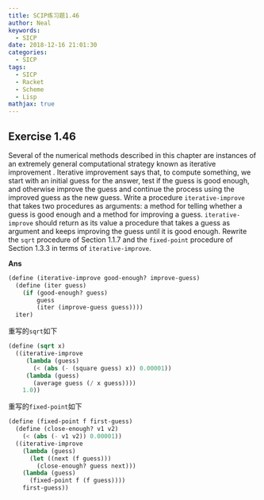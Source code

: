 ```yaml
---
title: SCIP练习题1.46
author: Neal
keywords:
  - SICP
date: 2018-12-16 21:01:30
categories:
  - SICP
tags:
  - SICP
  - Racket
  - Scheme
  - Lisp
mathjax: true
---
```


## Exercise 1.46

Several of the numerical methods described in this chapter are instances of an extremely general computational strategy known as iterative improvement . Iterative improvement says that, to compute something, we start with an initial guess for the answer, test if the guess is good enough, and otherwise improve the guess and continue the process using the improved guess as the new guess. Write a procedure `iterative-improve` that takes two procedures as arguments: a method for telling whether a guess is good enough and a method for improving a guess. `iterative-improve` should return as its value a procedure that takes a guess as argument and keeps improving the guess until it is good enough. Rewrite the `sqrt` procedure of Section 1.1.7 and the `fixed-point` procedure of Section 1.3.3 in terms of `iterative-improve`.

**Ans**

```scheme
(define (iterative-improve good-enough? improve-guess)
  (define (iter guess)
    (if (good-enough? guess)
        guess
        (iter (improve-guess guess))))
  iter)
```

重写的`sqrt`如下

```scheme
(define (sqrt x)
  ((iterative-improve
     (lambda (guess)
       (< (abs (- (square guess) x)) 0.00001))
     (lambda (guess)
       (average guess (/ x guess))))
    1.0))
```

重写的`fixed-point`如下

```scheme
(define (fixed-point f first-guess)
  (define (close-enough? v1 v2)
    (< (abs (- v1 v2)) 0.00001))
  ((iterative-improve
    (lambda (guess)
      (let ((next (f guess)))
        (close-enough? guess next)))
    (lambda (guess)
      (fixed-point f (f guess))))
    first-guess))
```
